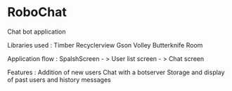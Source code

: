 # RoboChat

Chat bot application 

Libraries used  :
Timber
Recyclerview
Gson
Volley
Butterknife
Room

Application flow :
SpalshScreen - > User list screen - > Chat screen

Features :
Addition of new users
Chat with a botserver
Storage and display of past users and history messages




